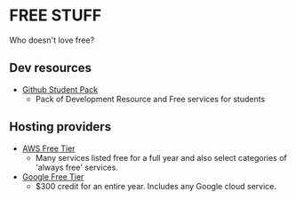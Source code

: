 # FREE STUFF

Who doesn't love free?

## Dev resources
  - [Github Student Pack](https://education.github.com/pack)
    - Pack of Development Resource and Free services for students

## Hosting providers
  - [AWS Free Tier](https://aws.amazon.com/free/)
    - Many services listed free for a full year and also select categories of 'always free' services.
  - [Google Free Tier](https://cloud.google.com/free/)
    - $300 credit for an entire year. Includes any Google cloud service.
